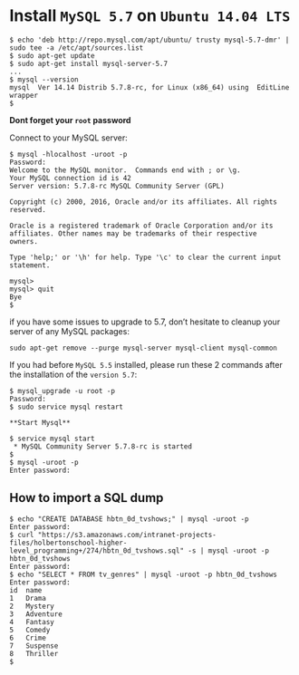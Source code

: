 # **Install `MySQL 5.7` on `Ubuntu 14.04 LTS`**

```
$ echo 'deb http://repo.mysql.com/apt/ubuntu/ trusty mysql-5.7-dmr' | sudo tee -a /etc/apt/sources.list
$ sudo apt-get update
$ sudo apt-get install mysql-server-5.7
...
$ mysql --version
mysql  Ver 14.14 Distrib 5.7.8-rc, for Linux (x86_64) using  EditLine wrapper
$
```

**Dont forget your `root` password**

Connect to your MySQL server:

```
$ mysql -hlocalhost -uroot -p
Password: 
Welcome to the MySQL monitor.  Commands end with ; or \g.
Your MySQL connection id is 42
Server version: 5.7.8-rc MySQL Community Server (GPL)

Copyright (c) 2000, 2016, Oracle and/or its affiliates. All rights reserved.

Oracle is a registered trademark of Oracle Corporation and/or its
affiliates. Other names may be trademarks of their respective
owners.

Type 'help;' or '\h' for help. Type '\c' to clear the current input statement.

mysql> 
mysql> quit
Bye
$
```

if you have some issues to upgrade to 5.7, don’t hesitate to cleanup your server of any MySQL packages:
```
sudo apt-get remove --purge mysql-server mysql-client mysql-common
```

If you had before `MySQL 5.5` installed, please run these 2 commands after the installation of the `version 5.7`:

```
$ mysql_upgrade -u root -p
Password: 
$ sudo service mysql restart
```

```
**Start Mysql**

$ service mysql start
 * MySQL Community Server 5.7.8-rc is started
$
$ mysql -uroot -p
Enter password:
```

## **How to import a SQL dump**
```
$ echo "CREATE DATABASE hbtn_0d_tvshows;" | mysql -uroot -p
Enter password: 
$ curl "https://s3.amazonaws.com/intranet-projects-files/holbertonschool-higher-level_programming+/274/hbtn_0d_tvshows.sql" -s | mysql -uroot -p hbtn_0d_tvshows
Enter password: 
$ echo "SELECT * FROM tv_genres" | mysql -uroot -p hbtn_0d_tvshows
Enter password: 
id  name
1   Drama
2   Mystery
3   Adventure
4   Fantasy
5   Comedy
6   Crime
7   Suspense
8   Thriller
$
```
